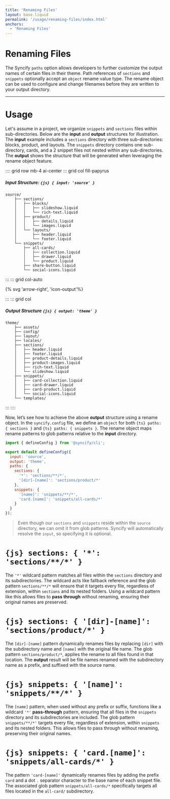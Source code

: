 ```yaml
---
title: 'Renaming Files'
layout: base.liquid
permalink: '/usage/renaming-files/index.html'
anchors:
  - 'Renaming Files'
---
```


# Renaming Files

The Syncify `paths` option allows developers to further customize the output names of certain files in their theme. Path references of `sections` and `snippets` optionally accept an `object` rename value type. The rename object can be used to configure and change filenames before they are written to your output directory.

---

# Usage

Let's assume in a project, we organize `snippets` and `sections` files within sub-directories. Below are the **input** and **output** structures for illustration. The **input** example includes a `sections` directory with three sub-directories: blocks, product, and layouts. The `snippets` directory contains one sub-directory, cards, and a 2 snippet files not nested within any sub-directories. The **output** shows the structure that will be generated when leveraging the rename object feature.

:::: grid row mb-4 ai-center
::: grid col fill-papyrus

##### Input Structure: `{js} { input: 'source' }`

```treeview
source/
    ├── sections/
    │   ├── blocks/
    │   │   ├── slideshow.liquid
    │   │   └── rich-text.liquid
    │   ├── product/
    │   │   ├── details.liquid
    │   │   └── images.liquid
    │   └── layouts/
    │       ├── header.liquid
    │       └── footer.liquid
    └── snippets/
        ├── all-cards/
        │   ├── collection.liquid
        │   ├── drawer.liquid
        │   └── product.liquid
        ├── share-button.liquid
        └── social-icons.liquid
```

:::
::: grid col-auto

{% svg 'arrow-right', 'icon-output'%}

:::
::: grid col

##### Output Structure `{js} { output: 'theme' }`

```treeview
theme/
    ├── assets/
    ├── config/
    ├── layout/
    ├── locales/
    ├── sections/
    │   ├── header.liquid
    │   ├── footer.liquid
    │   ├── product-details.liquid
    │   ├── product-images.liquid
    │   ├── rich-text.liquid
    │   └── slideshow.liquid
    ├── snippets/
    │   ├── card-collection.liquid
    │   ├── card-drawer.liquid
    │   ├── card-product.liquid
    │   └── social-icons.liquid
    └── templates/
```

:::
::::

Now, let’s see how to achieve the above **output** structure using a rename object. In the `syncify.config` file, we define an `object` for both `{ts} paths: { sections }` and `{ts} paths: { snippets }`. The rename object maps rename patterns to glob patterns relative to the **input** directory.

```js
import { defineConfig } from '@syncify/cli';

export default defineConfig({
  input: 'source',
  output: 'theme',
  paths: {
    sections: {
      '*': 'sections/**/*',
      '[dir]-[name]': 'sections/product/*'
    },
    snippets: {
      '[name]': 'snippets/**/*',
      'card.[name]': 'snippets/all-cards/*'
    }
  }
});
```

> Even though our `sections` and `snippets` reside within the `source` directory, we can omit it from glob patterns. Syncify will automatically resolve the `input`, so specifying it is optional.

# `{js} sections: { '*': 'sections/**/*' }`

The `'*'` wildcard pattern matches all files within the `sections` directory and its subdirectories. The wildcard acts like fallback reference and the glob pattern `sections/**/*` will ensure that it targets every file, regardless of extension, within `sections` and its nested folders. Using a wildcard pattern like this allows files to **pass through** without renaming, ensuring their original names are preserved.

# `{js} sections: { '[dir]-[name]': 'sections/product/*' }`

The `[dir]-[name]` pattern dynamically renames files by replacing `[dir]` with the subdirectory name and `[name]` with the original file name. The glob pattern `sections/product/*`, applies the rename to all files found in that location. The **output** result will be file names renamed with the subdirectory name as a prefix, and suffixed with the source name.

# `{js} snippets: { '[name]': 'snippets/**/*' }`

The `[name]` pattern, when used without any prefix or suffix, functions like a wildcard `'*'` **pass-through** pattern, ensuring that all files in the `snippets` directory and its subdirectories are included. The glob pattern `snippets/**/*'` targets every file, regardless of extension, within `snippets` and its nested folders. This allows files to pass through without renaming, preserving their original names.

# `{js} snippets: { 'card.[name]': 'snippets/all-cards/*' }`

The pattern `'card-[name]'` dynamically renames files by adding the prefix `card` and a dot `.` separator character to the base name of each snippet file. The associated glob pattern `snippets/all-cards/*` specifically targets all files located in the `all-card/` subdirectory.

